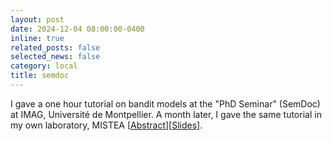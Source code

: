 ```yaml
---
layout: post
date: 2024-12-04 08:00:00-0400
inline: true
related_posts: false
selected_news: false
category: local
title: semdoc
---
```

I gave a one hour tutorial on bandit models at the "PhD Seminar" (SemDoc) at IMAG, Université de Montpellier. A month later, I gave the same tutorial in my own laboratory, MISTEA [<a href="https://imag.umontpellier.fr/sem/seance/descriptif/5505_S%C3%A9minaire%20des%20Doctorant%C2%B7e%C2%B7s/">Abstract</a>][<a href="https://victorthuot.github.io/assets/pdf/slides_semdoc_dec2024.pdf">Slides</a>].
